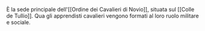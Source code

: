 È la sede principale dell'[[Ordine dei Cavalieri di Novio]], situata sul [[Colle de Tullio]]. 
Qua gli apprendisti cavalieri vengono formati al loro ruolo militare e sociale. 